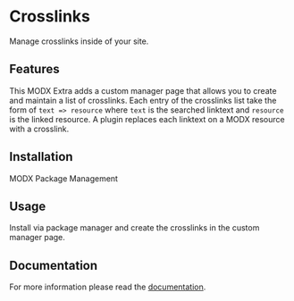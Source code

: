 # Crosslinks

Manage crosslinks inside of your site.

## Features

This MODX Extra adds a custom manager page that allows you to create and
maintain a list of crosslinks. Each entry of the crosslinks list take the form
of `text => resource` where `text` is the searched linktext and `resource` is
the linked resource. A plugin replaces each linktext on a MODX resource with a
crosslink.

## Installation

MODX Package Management

## Usage

Install via package manager and create the crosslinks in the custom manager page.

## Documentation

For more information please read the [documentation](https://jako.github.io/Crosslinks/).
